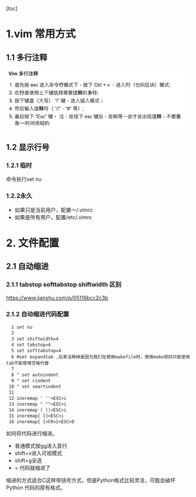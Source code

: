 [toc]
# 1.vim 常用方式

## 1.1 多行注释

![title](../.local/static/2019/3/4/1555576192671.1555576192673.png)


## 1.2 显示行号
### 1.2.1 临时
命令执行set nu
### 1.2.2永久
* 如果只是当前用户，配置～/.vimrc  
* 如果是所有用户，配置/etc/.vimrc 



# 2. 文件配置
## 2.1 自动缩进
### 2.1.1 tabstop softtabstop shiftwidth 区别
https://www.jianshu.com/p/05116bcc2c3b

### 2.1.2 自动缩进代码配置
```
  1 set nu
  2 
  3 set shiftwidth=4
  4 set tabstop=4
  5 set softtabstop=4
  6 #set expandtab ,后来注释掉是因为我们在使用makefile时，使用make规则只能使用tab不能使用空格代替
  7 
  8 " set autoindent
  9 " set cindent
 10 " set smartindent
 11 
 12 inoremap ' ''<ESC>i
 13 inoremap " ""<ESC>i
 14 inoremap ( ()<ESC>i
 15 inoremap[ []<ESC>i
 16 inoremap{ {<CR>}<ESC>O
```

如何将代码进行缩进。
* 普通模式按gg进入首行
* shift+v进入可视模式
* shift+g全选
* = 代码就缩进了

缩进的方式适合C这样带括号方式，但是Python格式比较灵活，可能会破坏Python 代码的原有格式。



